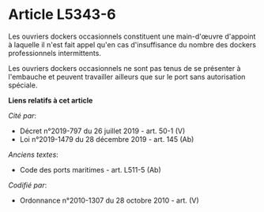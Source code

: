 # Article L5343-6

Les ouvriers dockers occasionnels constituent une main-d'œuvre d'appoint à laquelle il n'est fait appel qu'en cas
d'insuffisance du nombre des dockers professionnels intermittents.

Les ouvriers dockers occasionnels ne sont pas tenus de se présenter à l'embauche et peuvent travailler ailleurs que sur le
port sans autorisation spéciale.

**Liens relatifs à cet article**

_Cité par_:

  - Décret n°2019-797 du 26 juillet 2019 - art. 50-1 (V)
  - Loi n°2019-1479 du 28 décembre 2019 - art. 145 (Ab)

_Anciens textes_:

  - Code des ports maritimes - art. L511-5 (Ab)

_Codifié par_:

  - Ordonnance n°2010-1307 du 28 octobre 2010 - art. (V)
